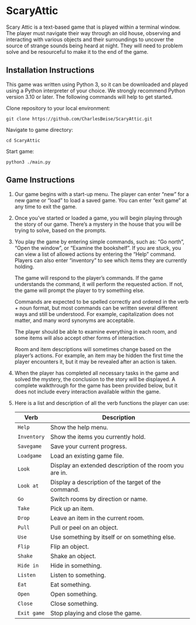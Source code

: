 # ScaryAttic
Scary Attic is a text-based game that is played within a terminal window. The player must navigate their way through an old house, observing and interacting with various objects and their surroundings to uncover the source of strange sounds being heard at night. They will need to problem solve and be resourceful to make it to the end of the game.

## Installation Instructions
This game was written using Python 3, so it can be downloaded and played using a Python interpreter of your choice. We strongly recommend Python version 3.10 or later. The following commands will help to get started.

Clone repository to your local environment:

`git clone https://github.com/CharlesBeise/ScaryAttic.git`

Navigate to game directory:

`cd ScaryAttic`

Start game:

`python3 ./main.py`

## Game Instructions

1. Our game begins with a start-up menu. The player can enter “new” for a new game or “load” to load a saved game. 	You can enter “exit game” at any time to exit the game.

2. Once you’ve started or loaded a game, you will begin playing through the story of our game. There’s a mystery in the house that you will be trying to solve, based on the prompts.

3. You play the game by entering simple commands, such as: “Go north”, “Open the window”, or “Examine the bookshelf”. If you are stuck, you can view a list of allowed actions by entering the “Help” command. Players can also enter “inventory” to see which items they are currently holding.

   The game will respond to the player’s commands. If the game understands the command, it will perform the requested action. If not, the game will prompt the player to try something else.

   Commands are expected to be spelled correctly and ordered in the verb + noun format, but most commands can be written several different ways and still be understood. For example, capitalization does not matter, and many word synonyms are acceptable.

   The player should be able to examine everything in each room, and some items will also accept other forms of interaction.

   Room and item descriptions will sometimes change based on the player’s actions. For example, an item may be hidden the first time the player encounters it, but it may be revealed after an action is taken.

4. When the player has completed all necessary tasks in the game and solved the mystery, the conclusion to the story will be displayed. A complete walkthrough for the game has been provided below, but it does not include every interaction available within the game.

5. Here is a list and description of all the verb functions the player can use:

   | Verb | Description |
   | --- | --- |
   | `Help` | Show the help menu. |
   | `Inventory` | Show the items you currently hold. |
   | `Savegame` | Save your current progress. |
   | `Loadgame` | Load an existing game file. |
   | `Look` | Display an extended description of the room you are in. |
   | `Look at` | Display a description of the target of the command. |
   | `Go` | Switch rooms by direction or name. |
   | `Take` | Pick up an item. |
   | `Drop` | Leave an item in the current room. |
   | `Pull` | Pull or peel on an object. |
   | `Use` | Use something by itself or on something else. |
   | `Flip` | Flip an object. |
   | `Shake` | Shake an object. |
   | `Hide in` | Hide in something. |
   | `Listen` | Listen to something. |
   | `Eat` | Eat something. |
   | `Open` | Open something. |
   | `Close` | Close something. |
   | `Exit game` | Stop playing and close the game. |
